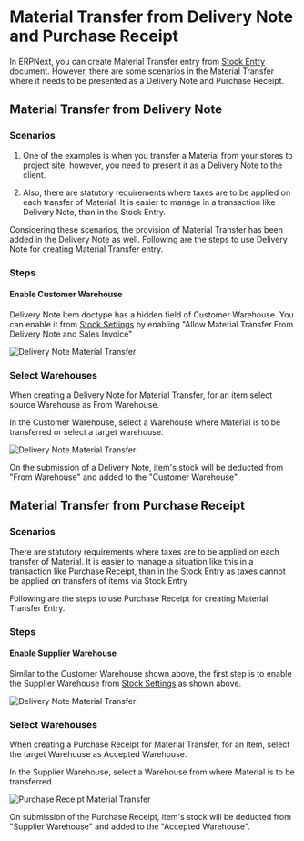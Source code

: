 <!-- add-breadcrumbs -->
# Material Transfer from Delivery Note and Purchase Receipt


In ERPNext, you can create Material Transfer entry from [Stock Entry](/docs/v13/user/manual/en/stock/stock-entry.html) document. However, there are some scenarios in the Material Transfer where it needs to be presented as a Delivery Note and Purchase Receipt.

## Material Transfer from Delivery Note

### Scenarios

1. One of the examples is when you transfer a Material from your stores to project site, however, you need to present it as a Delivery Note to the client.

2. Also, there are statutory requirements where taxes are to be applied on each transfer of Material. It is easier to manage in a transaction like Delivery Note, than in the Stock Entry.

Considering these scenarios, the provision of Material Transfer has been added in the Delivery Note as well. Following are the steps to use Delivery Note for creating Material Transfer entry.

### Steps

#### Enable Customer Warehouse

Delivery Note Item doctype has a hidden field of Customer Warehouse. You can enable it from [Stock Settings](/docs/v13/user/manual/en/stock/stock-settings) by enabling "Allow Material Transfer From Delivery Note and Sales Invoice"

<img class="screenshot" alt="Delivery Note Material Transfer" src="{{docs_base_url}}/assets/img/stock/customer-warehouse.gif">

### Select Warehouses

When creating a Delivery Note for Material Transfer, for an item select source Warehouse as From Warehouse.

In the Customer Warehouse, select a Warehouse where Material is to be transferred or select a target warehouse.

<img class="screenshot" alt="Delivery Note Material Transfer" src="{{docs_base_url}}/assets/img/stock/customer-warehouse-2.png">

On the submission of a Delivery Note, item's stock will be deducted from "From Warehouse" and added to the "Customer Warehouse".

## Material Transfer from Purchase Receipt

### Scenarios

There are statutory requirements where taxes are to be applied on each transfer of Material. It is easier to manage a situation like this in a transaction like Purchase Receipt, than in the Stock Entry as taxes cannot be applied on transfers of items via Stock Entry

Following are the steps to use Purchase Receipt for creating Material Transfer Entry.

### Steps

#### Enable Supplier Warehouse

Similar to the Customer Warehouse shown above, the first step is to enable the Supplier Warehouse from [Stock Settings](/docs/v13/user/manual/en/stock/stock-settings) as shown above.

<img class="screenshot" alt="Delivery Note Material Transfer" src="{{docs_base_url}}/assets/img/stock/supplier-warehouse-enable.gif">

### Select Warehouses

When creating a Purchase Receipt for Material Transfer, for an Item, select the target Warehouse as Accepted Warehouse.

In the Supplier Warehouse, select a Warehouse from where Material is to be transferred.

<img class="screenshot" alt="Purchase Receipt Material Transfer" src="{{docs_base_url}}/assets/img/stock/supplier-warehouse.png">

On submission of the Purchase Receipt, item's stock will be deducted from "Supplier Warehouse" and added to the "Accepted Warehouse".
